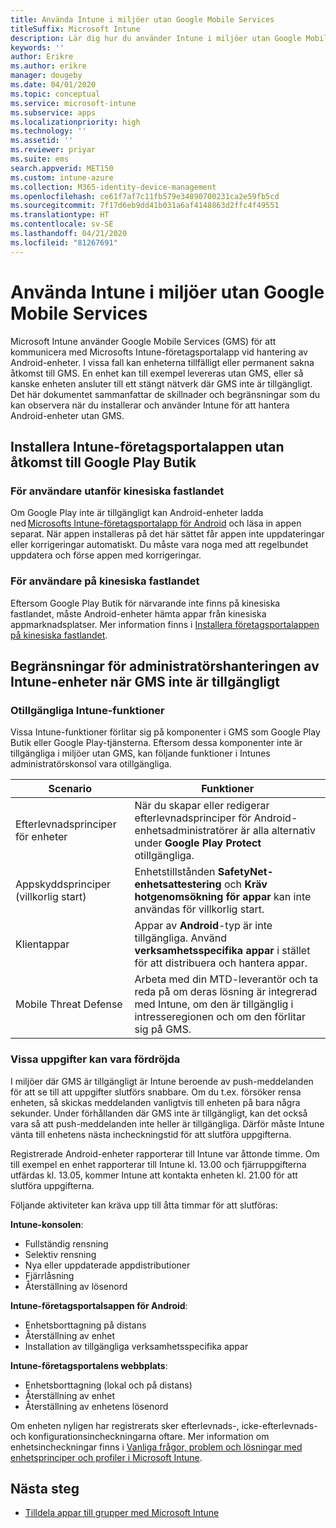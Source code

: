 ```yaml
---
title: Använda Intune i miljöer utan Google Mobile Services
titleSuffix: Microsoft Intune
description: Lär dig hur du använder Intune i miljöer utan Google Mobile Services.
keywords: ''
author: Erikre
ms.author: erikre
manager: dougeby
ms.date: 04/01/2020
ms.topic: conceptual
ms.service: microsoft-intune
ms.subservice: apps
ms.localizationpriority: high
ms.technology: ''
ms.assetid: ''
ms.reviewer: priyar
ms.suite: ems
search.appverid: MET150
ms.custom: intune-azure
ms.collection: M365-identity-device-management
ms.openlocfilehash: ce61f7af7c11fb579e34890700231ca2e59fb5cd
ms.sourcegitcommit: 7f17d6eb9dd41b031a6af4148863d2ffc4f49551
ms.translationtype: HT
ms.contentlocale: sv-SE
ms.lasthandoff: 04/21/2020
ms.locfileid: "81267691"
---
```

# <a name="how-to-use-intune-in-environments-without-google-mobile-services"></a>Använda Intune i miljöer utan Google Mobile Services

Microsoft Intune använder Google Mobile Services (GMS) för att kommunicera med Microsofts Intune-företagsportalapp vid hantering av Android-enheter. I vissa fall kan enheterna tillfälligt eller permanent sakna åtkomst till GMS. En enhet kan till exempel levereras utan GMS, eller så kanske enheten ansluter till ett stängt nätverk där GMS inte är tillgängligt. Det här dokumentet sammanfattar de skillnader och begränsningar som du kan observera när du installerar och använder Intune för att hantera Android-enheter utan GMS.

## <a name="install-the-intune-company-portal-app-without-access-to-the-google-play-store"></a>Installera Intune-företagsportalappen utan åtkomst till Google Play Butik 

### <a name="for-users-outside-of-mainland-china"></a>För användare utanför kinesiska fastlandet 

Om Google Play inte är tillgängligt kan Android-enheter ladda ned [Microsofts Intune-företagsportalapp för Android](https://www.microsoft.com/en-us/download/details.aspx?id=49140) och läsa in appen separat. När appen installeras på det här sättet får appen inte uppdateringar eller korrigeringar automatiskt. Du måste vara noga med att regelbundet uppdatera och förse appen med korrigeringar. 

### <a name="for-users-in-mainland-china"></a>För användare på kinesiska fastlandet 

Eftersom Google Play Butik för närvarande inte finns på kinesiska fastlandet, måste Android-enheter hämta appar från kinesiska appmarknadsplatser. Mer information finns i [Installera företagsportalappen på kinesiska fastlandet](../user-help/install-company-portal-android-china.md).

## <a name="limitations-of-intune-device-administrator-management-when-gms-is-unavailable"></a>Begränsningar för administratörshanteringen av Intune-enheter när GMS inte är tillgängligt 

### <a name="unavailable-intune-features"></a>Otillgängliga Intune-funktioner

Vissa Intune-funktioner förlitar sig på komponenter i GMS som Google Play Butik eller Google Play-tjänsterna. Eftersom dessa komponenter inte är tillgängliga i miljöer utan GMS, kan följande funktioner i Intunes administratörskonsol vara otillgängliga.  

| Scenario  | Funktioner  |
|-----------------------------------------------|--------------------------------------------------------------------------------------------------------------------------------------------------------------|
| Efterlevnadsprinciper för enheter  | När du skapar eller redigerar efterlevnadsprinciper för Android-enhetsadministratörer är alla alternativ under **Google Play Protect** otillgängliga.  |
| Appskyddsprinciper (villkorlig start)  | Enhetstillstånden **SafetyNet-enhetsattestering** och **Kräv hotgenomsökning för appar** kan inte användas för villkorlig start.  |
| Klientappar  | Appar av **Android**-typ är inte tillgängliga. Använd **verksamhetsspecifika appar** i stället för att distribuera och hantera appar.  |
| Mobile Threat Defense  | Arbeta med din MTD-leverantör och ta reda på om deras lösning är integrerad med Intune, om den är tillgänglig i intresseregionen och om den förlitar sig på GMS.  |

### <a name="some-tasks-may-be-delayed"></a>Vissa uppgifter kan vara fördröjda 

I miljöer där GMS är tillgängligt är Intune beroende av push-meddelanden för att se till att uppgifter slutförs snabbare. Om du t.ex. försöker rensa enheten, så skickas meddelanden vanligtvis till enheten på bara några sekunder. Under förhållanden där GMS inte är tillgängligt, kan det också vara så att push-meddelanden inte heller är tillgängliga. Därför måste Intune vänta till enhetens nästa incheckningstid för att slutföra uppgifterna.  

Registrerade Android-enheter rapporterar till Intune var åttonde timme. Om till exempel en enhet rapporterar till Intune kl. 13.00 och fjärruppgifterna utfärdas kl. 13.05, kommer Intune att kontakta enheten kl. 21.00 för att slutföra uppgifterna. 

Följande aktiviteter kan kräva upp till åtta timmar för att slutföras: 

**Intune-konsolen**:
- Fullständig rensning
- Selektiv rensning
- Nya eller uppdaterade appdistributioner
- Fjärrlåsning
- Återställning av lösenord

**Intune-företagsportalsappen för Android**:
- Enhetsborttagning på distans
- Återställning av enhet
- Installation av tillgängliga verksamhetsspecifika appar

**Intune-företagsportalens webbplats**:
- Enhetsborttagning (lokal och på distans)
- Återställning av enhet
- Återställning av enhetens lösenord

Om enheten nyligen har registrerats sker efterlevnads-, icke-efterlevnads- och konfigurationsincheckningarna oftare. Mer information om enhetsincheckningar finns i [Vanliga frågor, problem och lösningar med enhetsprinciper och profiler i Microsoft Intune](../configuration/device-profile-troubleshoot.md). 

## <a name="next-steps"></a>Nästa steg

- [Tilldela appar till grupper med Microsoft Intune](../apps/apps-deploy.md)
